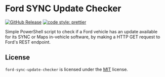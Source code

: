 # Ford SYNC Update Checker

[![GitHub Release](https://img.shields.io/github/release/Fdawgs/ford-sync-update-checker.svg)](https://github.com/Fdawgs/ford-sync-update-checker/releases/latest/)
[![code style: prettier](https://img.shields.io/badge/code_style-prettier-ff69b4.svg?style=flat)](https://github.com/prettier/prettier)

Simple PowerShell script to check if a Ford vehicle has an update available for its SYNC or Maps in-vehicle software,
by making a HTTP GET request to Ford's REST endpoint.

## License

`ford-sync-update-checker` is licensed under the [MIT](https://github.com/Fdawgs/ford-sync-update-checker/blob/master/LICENSE) license.
